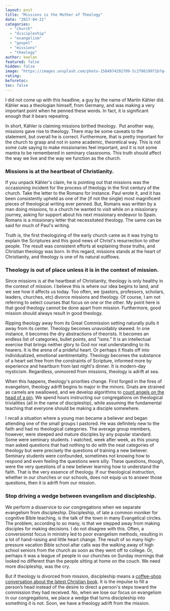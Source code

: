 ```yaml
---
layout: post
title: "Missions is the Mother of Theology"
date: "2017-04-21"
categories: 
  - "church"
  - "discipleship"
  - "evangelism"
  - "gospel"
  - "missions"
  - "theology"
author: keelan
featured: false
hidden: false
image: "https://images.unsplash.com/photo-1584974292709-5c2f0619971b?q=80\&w=870\&auto=format\&fit=crop\&ixlib=rb-4.0.3\&ixid=M3wxMjA3fDB8MHxwaG90by1wYWdlfHx8fGVufDB8fHx8fA%3D%3D"
rating:
beforetoc:
toc: false
---
```


I did not come up with this headline, a guy by the name of Martin Kähler did. Kähler was a theologian himself, from Germany, and was making a very important point when he penned these words. In fact, it is significant enough that it bears repeating.

In short, Kähler is claiming missions birthed theology.  Put another way, missions gave rise to theology. There may be some caveats to the statement, but overall he is correct. Furthermore, that is pretty important for the church to grasp and not in some academic, theoretical way. This is not some cute saying to make missionaries feel important, and it is not some mantra to be remembered in seminary classrooms. This truth should affect the way we live and the way we function as the church.

### Missions is at the heartbeat of Christianity.

If you unpack Kähler's claim, he is pointing out that missions was the occasioning incident for the process of theology in the first century of the church. Take the letter to the Romans for instance. Paul wrote it, and it has been consistently upheld as one of the (if not the single) most magnificent pieces of theological writing ever penned. But, Romans was written by a man doing missions, to a church he wanted to visit while on a missionary journey, asking for support about his next missionary endeavor to Spain. Romans is a missionary letter that necessitated theology. The same can be said for much of Paul's writing.

Truth is, the first theologizing of the early church came as it was trying to explain the Scriptures and this good news of Christ's resurrection to other people. The result was consistent efforts at explaining those truths, and Christian theology was born. In this regard, missions stands at the heart of Christianity, and theology is one of its natural outflows.

### Theology is out of place unless it is in the context of mission.

Since missions is at the heartbeat of Christianity, theology is only healthy in the context of mission. I believe this is where our idea begins to land, and we see how it affects us today. Too often, we (pastors, professors, scholars, leaders, churches, etc) divorce missions and theology. Of course, I am not referring to select courses that focus on one or the other. My point here is that good theology cannot be done apart from mission. Furthermore, good mission should always result in good theology.

Ripping theology away from its Great Commission setting naturally pulls it away from its center. Theology becomes unavoidably skewed. In one instance, it becomes the dry abstractions of theorists. It becomes an endless list of categories, bullet points, and "isms." It is an intellectual exercise that brings neither glory to God nor real understanding to its hearers. It is the arena of a prideful heart. Or perhaps it floats off into individualized, emotional sentimentality. Theology becomes the substance of a heart set free from the constraints of Scripture, informed more by experience and heartburn from last night's dinner. It is modern-day mysticism. Regardless, unmoored from missions, theology is adrift at sea.

When this happens, theology's priorities change. First forged in the fires of evangelism, theology adrift begins to major in the minors. Gnats are strained as camels are swallowed, and we develop algorithms to [count angels on the head of a pin](https://www.wikiwand.com/en/How_many_angels_can_dance_on_the_head_of_a_pin%3F). We spend hours instructing our congregations on theological trivialities (all in the name of discipleship), while assuming the fundamental teaching that everyone should be making a disciple somewhere.

I recall a situation where a young man became a believer and began attending one of the small groups I pastored. He was definitely new to the faith and had no theological categories. The average group members, however, were steeped and mature disciples by any popular standard. Some were seminary students. I watched, week after week, as this young man asked questions that had nothing to do with the neat categories of theology but were precisely the questions of training a new believer. Seminary students were confounded, sometimes not knowing how to respond and even feeling the questions were silly. These questions, though, were the very questions of a new believer learning how to understand the faith. That is the very essence of theology. If our theological instruction, whether in our churches or our schools, does not equip us to answer those questions, then it is adrift from our mission.

### Stop driving a wedge between evangelism and discipleship.

We perform a disservice to our congregations when we separate evangelism from discipleship. Discipleship, of late a common moniker for cognitive Bible teaching, is the talk of the town in many Evangelical circles. The problem, according to so many, is that we stepped away from making disciples for making decisions. I do not disagree with this. Often, a conversionist focus in ministry led to poor evangelism methods, resulting in a lot of hand-raising and little heart change. The result of so many high-pressure vacation Bible school altar calls was the walking away of high school seniors from the church as soon as they went off to college. Or, perhaps it was a league of people in our churches on Sunday mornings that looked no different than the people sitting at home on the couch. We need more discipleship, was the cry.

But if theology is divorced from mission, discipleship means a [coffee-shop conversation about the latest Christian book](http://blog.keelancook.com/2016/08/is-our-understanding-of-discipleship-anemic.html). It is the impulse to fill a person’s head instead of the desire to direct a person's steps toward the commission they had received. No, when we lose our focus on evangelism in our congregations, we place a wedge that turns discipleship into something it is not. Soon, we have a theology adrift from the mission.

